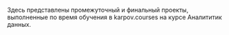 Здесь представлены промежуточный и финальный проекты, выполненные  по время обучения в karpov.courses на курсе Аналититик данных.
